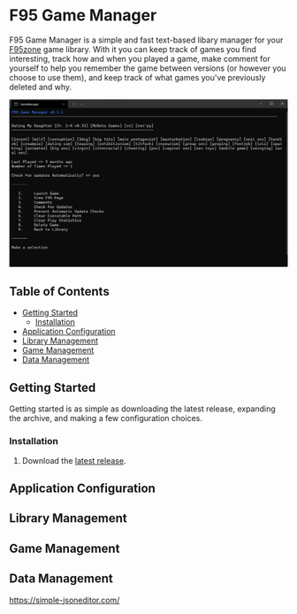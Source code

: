 # F95 Game Manager
F95 Game Manager is a simple and fast text-based libary manager for your [F95zone](https://f95zone.to/) game library. With it you can keep track of games you find interesting, track how and when you played a game, make comment for yourself to help you remember the game between versions (or however you choose to use them), and keep track of what games you've previously deleted and why.

![game details screen](images/v0.1.1/game-details.png)

## Table of Contents
* [Getting Started](#getting-started)
    * [Installation](#installation)
* [Application Configuration](#application-configuration)
* [Library Management](#library-management)
* [Game Management](#game-management)
* [Data Management](#data-management)

## Getting Started

Getting started is as simple as downloading the latest release, expanding the archive, and making a few configuration choices.

### Installation
1. Download the [latest release](/releases/latest).

## Application Configuration

## Library Management

## Game Management

## Data Management

https://simple-jsoneditor.com/